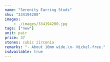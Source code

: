 ```yaml
---
name: "Serenity Earring Studs"
sku: "334194200"
images:
    - ./images/334194200.jpg
tags: ["new"]
unit: pair
price: 37
stones: cubic zirconia
remarks: "- About 10mm wide.\n- Nickel-free."
isAvailable: true
---
```

